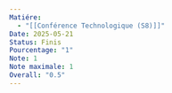 ```yaml
---
Matiére:
  - "[[Conférence Technologique (S8)]]"
Date: 2025-05-21
Status: Finis
Pourcentage: "1"
Note: 1
Note maximale: 1
Overall: "0.5"
---
```


